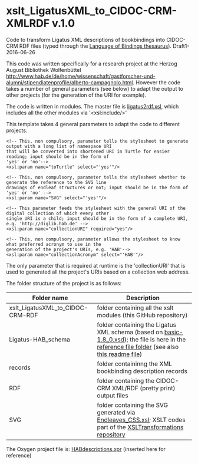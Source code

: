 # xslt_LigatusXML_to_CIDOC-CRM-XMLRDF v.1.0
Code to transform Ligatus XML descriptions of bookbindings into CIDOC-CRM RDF files (typed through the [Language of Bindings thesaurus](http://www.ligatus.org.uk/lob/hierarchy)). Draft1-2016-06-26

This code was written specifically for a research project at the Herzog August Bibliothek Wolfenbüttel <http://www.hab.de/de/home/wissenschaft/gastforscher-und-alumni/stipendiatenprofile/alberto-campagnolo.html>. However the code takes a number of general parameters (see below) to adapt the output to other projects (for the generation of the URI for example).

The code is written in modules. The master file is [ligatus2rdf.xsl](https://github.com/acampagnolo/xslt_LigatusXML_to_CIDOC-CRM-RDF/blob/master/ligatus2rdf.xsl), which includes all the other modules via '\<xsl:include/\>'

This template takes 4 general parameters to adapt the code to different projects.

   
    <!-- This, non compulsory, parameter tells the stylesheet to generate output with a long list of namespace URI
    that will be converted into shortened URI in Turtle for easier reading; input should be in the form of
    'yes' or 'no'-->
    <xsl:param name="toTurtle" select="'yes'"/>
    
    <!-- This, non compulsory, parameter tells the stylesheet whether to generate the reference to the SVG line
    drawings of endleaf structures or not; input should be in the form of 'yes' or 'no' -->
    <xsl:param name="SVG" select="'yes'"/>
    
    <!-- This parameter feeds the stylesheet with the general URI of the digital collection of which every other
    single URI is a child; input should be in the form of a complete URI, e.g. 'http://diglib.hab.de' -->
    <xsl:param name="collectionURI" required="yes"/>
    
    <!-- This, non compulsory, parameter allows the stylesheet to know what preferred acronym to use in the 
    generation of the project's URIs, e.g. 'HAB'-->
    <xsl:param name="collectionAcronym" select="'HAB'"/>

The only parameter that is required at runtime is the 'collectionURI' that is used to generated all the project's URIs based on a collection web address. 

The folder structure of the project is as follows:

Folder name | Description
--- | ---
xslt_LigatusXML_to_CIDOC-CRM-RDF | folder containing all the xslt modules (this GitHub repository)
Ligatus-HAB_schema |  folder containing the Ligatus XML schema (based on [basic-1.8_0.xsd](http://www.ligatus.org.uk/stcatherines/sites/ligatus.org.uk.stcatherines/files/basic-1.8_0.xsd)); the file is here in the [reference file folder](https://github.com/acampagnolo/xslt_LigatusXML_to_CIDOC-CRM-RDF/tree/master/referenceFiles) (see also [this readme file](https://github.com/acampagnolo/xslt_LigatusXML_to_CIDOC-CRM-RDF/blob/master/referenceFiles/README.md))
records | folder containinng the XML bookbinding description records
RDF | folder containing the CIDOC-CRM XML/RDF (pretty print) output files
SVG | folder containing the SVG generated via [Endleaves_CSS.xsl](https://github.com/acampagnolo/xslt_LigatusXML_to_CIDOC-CRM-RDF/blob/master/EndleavesSVG/XSLT/Endleaves_CSS.xsl); XSLT codes part of the [XSLTransformations repository](https://github.com/acampagnolo/XSLTransformations)


The Oxygen project file is: [HABdescriptions.xpr](https://github.com/acampagnolo/xslt_LigatusXML_to_CIDOC-CRM-RDF/blob/master/referenceFiles/HABdescriptions.xpr) (inserted here for reference)
